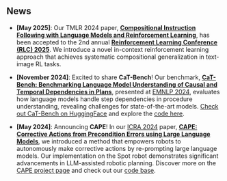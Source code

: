 ## News

- **[May 2025]**: Our TMLR 2024 paper, [**Compositional Instruction Following with Language Models and Reinforcement Learning**](https://arxiv.org/abs/2501.12539), has been accepted to the 2nd annual [**Reinforcement Learning Conference (RLC) 2025**](https://rl-conference.cc). We introduce a novel in-context reinforcement learning approach that achieves systematic compositional generalization in text-image RL tasks.

- **[November 2024]**: Excited to share **CaT-Bench**! Our benchmark, [**CaT-Bench: Benchmarking Language Model Understanding of Causal and Temporal Dependencies in Plans**](http://www.arxiv.org/abs/2406.15823), presented at [EMNLP 2024](https://2024.emnlp.org/), evaluates how language models handle step dependencies in procedure understanding, revealing challenges for state-of-the-art models. [Check out CaT-Bench on HuggingFace](https://huggingface.co/datasets/vanyacohen/CaT-Bench) and explore the [code here](https://github.com/StonyBrookNLP/CaT-Bench).

<!-- - **[August 2024]**: We've presented [**A Survey of Robotic Language Grounding: Tradeoffs between Symbols and Embeddings**](http://www.arxiv.org/abs/2405.13245) in the [IJCAI 2024: Survey Track](https://ijcai24.org/call-for-papers-survey-track/)! This paper explores the trade-offs in robotic language grounding between symbolic and vector-space representations, with insights into interpretability, generalizability, and scalability. Read more on the [blog](https://h2r.cs.brown.edu/a-survey-of-robotic-language-grounding-tradeoffs-between-symbols-and-embeddings/). -->

- **[May 2024]**: Announcing **CAPE**! In our [ICRA 2024](https://2024.ieee-icra.org/) paper, [**CAPE: Corrective Actions from Precondition Errors using Large Language Models**](http://www.arxiv.org/abs/2211.09935), we introduced a method that empowers robots to autonomously make corrective actions by re-prompting large language models. Our implementation on the Spot robot demonstrates significant advancements in LLM-assisted robotic planning. Discover more on the [CAPE project page](https://shreyas-s-raman.github.io/CAPE/) and check out our [code base](https://shreyas-s-raman.github.io/CAPE/).
